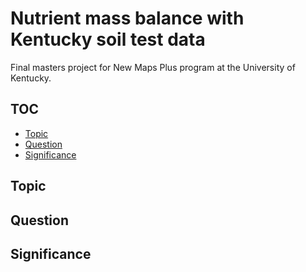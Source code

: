 # Nutrient mass balance with Kentucky soil test data
Final masters project for New Maps Plus program at the University of Kentucky.

## TOC
- [Topic](#topic)
- [Question](#question)
- [Significance](#significance)

## Topic

## Question

## Significance
